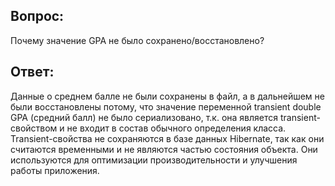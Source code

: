 
## Вопрос:
Почему значение GPA не было сохранено/восстановлено?


## Ответ:

Данные о среднем балле не были сохранены в файл, а в дальнейшем не были восстановлены потому,
что значение переменной transient double GPA (средний балл) не было сериализовано, т.к. она
является transient-свойством и не входит в состав обычного определения класса.
Transient-свойства не сохраняются в базе данных Hibernate, так как они считаются временными
и не являются частью состояния объекта. Они используются для оптимизации производительности
и улучшения работы приложения.